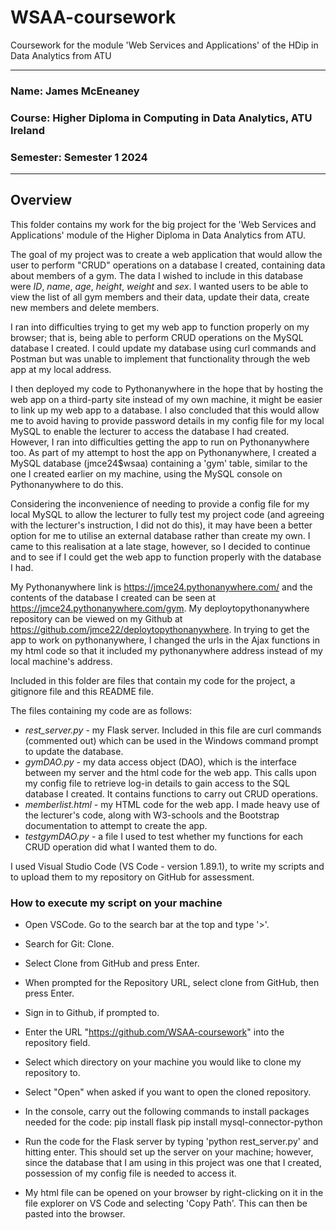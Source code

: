# WSAA-coursework #
Coursework for the module 'Web Services and Applications' of the HDip in Data Analytics from ATU

---

### **Name: James McEneaney**
### **Course: Higher Diploma in Computing in Data Analytics, ATU Ireland**
### **Semester: Semester 1 2024**

---

## Overview ##

This folder contains my work for the big project for the 'Web Services and Applications' module of the Higher Diploma in Data Analytics from ATU. 

The goal of my project was to create a web application that would allow the user to perform "CRUD" operations on a database I created, containing data about members of a gym. The data I wished to include in this database were *ID*, *name*, *age*, *height*, *weight* and *sex*. I wanted users to be able to view the list of all gym members and their data, update their data, create new members and delete members.

I ran into difficulties trying to get my web app to function properly on my browser; that is, being able to perform CRUD operations on the MySQL database I created. I could update my database using curl commands and Postman but was unable to implement that functionality through the web app at my local address.

I then deployed my code to Pythonanywhere in the hope that by hosting the web app on a third-party site instead of my own machine, it might be easier to link up my web app to a database. I also concluded that this would allow me to avoid having to provide password details in my config file for my local MySQL to enable the lecturer to access the database I had created. However, I ran into difficulties getting the app to run on Pythonanywhere too. As part of my attempt to host the app on Pythonanywhere, I created a MySQL database (jmce24$wsaa) containing a 'gym' table, similar to the one I created earlier on my machine, using the MySQL console on Pythonanywhere to do this. 

Considering the inconvenience of needing to provide a config file for my local MySQL to allow the lecturer to fully test my project code (and agreeing with the lecturer's instruction, I did not do this), it may have been a better option for me to utilise an external database rather than create my own. I came to this realisation at a late stage, however, so I decided to continue and to see if I could get the web app to function properly with the database I had.

My Pythonanywhere link is https://jmce24.pythonanywhere.com/ and the contents of the database I created can be seen at https://jmce24.pythonanywhere.com/gym. My deploytopythonanywhere repository can be viewed on my Github at https://github.com/jmce22/deploytopythonanywhere. In trying to get the app to work on pythonanywhere, I changed the urls in the Ajax functions in my html code so that it included my pythonanywhere address instead of my local machine's address.

Included in this folder are files that contain my code for the project, a gitignore file and this README file.

The files containing my code are as follows: 
- *rest_server.py* - my Flask server. Included in this file are curl commands (commented out) which can be used in the Windows command prompt to update the database.
- *gymDAO.py* - my data access object (DAO), which is the interface between my server and the html code for the web app. This calls upon my config file to retrieve log-in details to gain access to the SQL database I created. It contains functions to carry out CRUD operations.
- *memberlist.html* - my HTML code for the web app. I made heavy use of the lecturer's code, along with W3-schools and the Bootstrap documentation to attempt to create the app. 
- *testgymDAO.py* - a file I used to test whether my functions for each CRUD operation did what I wanted them to do.

I used Visual Studio Code (VS Code - version 1.89.1), to write my scripts and to upload them to my repository on GitHub for assessment.


### How to execute my script on your machine ###

- Open VSCode. Go to the search bar at the top and type '>'. 

- Search for Git: Clone.

- Select Clone from GitHub and press Enter.

- When prompted for the Repository URL, select clone from GitHub, then press Enter.

- Sign in to Github, if prompted to.

- Enter the URL "https://github.com/WSAA-coursework" into the repository field.

- Select which directory on your machine you would like to clone my repository to.

- Select "Open" when asked if you want to open the cloned repository.

- In the console, carry out the following commands to install packages needed for the code:
pip install flask
pip install mysql-connector-python

- Run the code for the Flask server by typing 'python rest_server.py' and hitting enter. This should set up the server on your machine; however, since the database that I am using in this project was one that I created, possession of my config file is needed to access it. 

- My html file can be opened on your browser by right-clicking on it in the file explorer on VS Code and selecting 'Copy Path'. This can then be pasted into the browser.